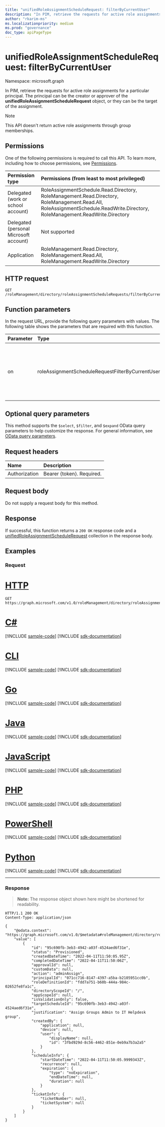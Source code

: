 ```yaml
---
title: "unifiedRoleAssignmentScheduleRequest: filterByCurrentUser"
description: "In PIM, retrieve the requests for active role assignments for a particular principal. The principal can be the creator or approver of the unifiedRoleAssignmentScheduleRequest object, or they can be the target of the assignment."
author: "rkarim-ms"
ms.localizationpriority: medium
ms.prod: "governance"
doc_type: apiPageType
---
```


# unifiedRoleAssignmentScheduleRequest: filterByCurrentUser
Namespace: microsoft.graph

In PIM, retrieve the requests for active role assignments for a particular principal. The principal can be the creator or approver of the **unifiedRoleAssignmentScheduleRequest** object, or they can be the target of the assignment.

> [!NOTE]
> This API doesn't return active role assignments through group memberships.

## Permissions
One of the following permissions is required to call this API. To learn more, including how to choose permissions, see [Permissions](/graph/permissions-reference).

|Permission type|Permissions (from least to most privileged)|
|:---|:---|
|Delegated (work or school account)|RoleAssignmentSchedule.Read.Directory, RoleManagement.Read.Directory, RoleManagement.Read.All, RoleAssignmentSchedule.ReadWrite.Directory, RoleManagement.ReadWrite.Directory|
|Delegated (personal Microsoft account)|Not supported|
|Application|RoleManagement.Read.Directory, RoleManagement.Read.All, RoleManagement.ReadWrite.Directory|

## HTTP request

<!-- {
  "blockType": "ignored"
}
-->
``` http
GET /roleManagement/directory/roleAssignmentScheduleRequests/filterByCurrentUser(on='parameterValue')
```

## Function parameters
In the request URL, provide the following query parameters with values.
The following table shows the parameters that are required with this function.

|Parameter|Type|Description|
|:---|:---|:---|
|on|roleAssignmentScheduleRequestFilterByCurrentUserOptions| The possible values are `principal`, `createdBy`, `approver`, `unknownFutureValue`. Only `principal` and `approver` are currently supported.|

## Optional query parameters

This method supports the `$select`, `$filter`, and `$expand` OData query parameters to help customize the response. For general information, see [OData query parameters](/graph/query-parameters).


## Request headers
|Name|Description|
|:---|:---|
|Authorization|Bearer {token}. Required.|

## Request body
Do not supply a request body for this method.

## Response

If successful, this function returns a `200 OK` response code and a [unifiedRoleAssignmentScheduleRequest](../resources/unifiedroleassignmentschedulerequest.md) collection in the response body.

## Examples

### Request

# [HTTP](#tab/http)
<!-- {
  "blockType": "request",
  "name": "unifiedroleassignmentschedulerequestthis.filterbycurrentuser"
}
-->
``` http
GET https://graph.microsoft.com/v1.0/roleManagement/directory/roleAssignmentScheduleRequests/filterByCurrentUser(on='principal')
```

# [C#](#tab/csharp)
[!INCLUDE [sample-code](../includes/snippets/csharp/unifiedroleassignmentschedulerequestthisfilterbycurrentuser-csharp-snippets.md)]
[!INCLUDE [sdk-documentation](../includes/snippets/snippets-sdk-documentation-link.md)]

# [CLI](#tab/cli)
[!INCLUDE [sample-code](../includes/snippets/cli/unifiedroleassignmentschedulerequestthisfilterbycurrentuser-cli-snippets.md)]
[!INCLUDE [sdk-documentation](../includes/snippets/snippets-sdk-documentation-link.md)]

# [Go](#tab/go)
[!INCLUDE [sample-code](../includes/snippets/go/unifiedroleassignmentschedulerequestthisfilterbycurrentuser-go-snippets.md)]
[!INCLUDE [sdk-documentation](../includes/snippets/snippets-sdk-documentation-link.md)]

# [Java](#tab/java)
[!INCLUDE [sample-code](../includes/snippets/java/unifiedroleassignmentschedulerequestthisfilterbycurrentuser-java-snippets.md)]
[!INCLUDE [sdk-documentation](../includes/snippets/snippets-sdk-documentation-link.md)]

# [JavaScript](#tab/javascript)
[!INCLUDE [sample-code](../includes/snippets/javascript/unifiedroleassignmentschedulerequestthisfilterbycurrentuser-javascript-snippets.md)]
[!INCLUDE [sdk-documentation](../includes/snippets/snippets-sdk-documentation-link.md)]

# [PHP](#tab/php)
[!INCLUDE [sample-code](../includes/snippets/php/unifiedroleassignmentschedulerequestthisfilterbycurrentuser-php-snippets.md)]
[!INCLUDE [sdk-documentation](../includes/snippets/snippets-sdk-documentation-link.md)]

# [PowerShell](#tab/powershell)
[!INCLUDE [sample-code](../includes/snippets/powershell/unifiedroleassignmentschedulerequestthisfilterbycurrentuser-powershell-snippets.md)]
[!INCLUDE [sdk-documentation](../includes/snippets/snippets-sdk-documentation-link.md)]

# [Python](#tab/python)
[!INCLUDE [sample-code](../includes/snippets/python/unifiedroleassignmentschedulerequestthisfilterbycurrentuser-python-snippets.md)]
[!INCLUDE [sdk-documentation](../includes/snippets/snippets-sdk-documentation-link.md)]

---

### Response
>**Note:** The response object shown here might be shortened for readability.
<!-- {
  "blockType": "response",
  "truncated": true,
  "@odata.type": "Collection(microsoft.graph.unifiedRoleAssignmentScheduleRequest)"
}
-->
``` http
HTTP/1.1 200 OK
Content-Type: application/json

{
    "@odata.context": "https://graph.microsoft.com/v1.0/$metadata#roleManagement/directory/roleAssignmentScheduleRequests",
    "value": [
        {
            "id": "95c690fb-3eb3-4942-a03f-4524aed6f31e",
            "status": "Provisioned",
            "createdDateTime": "2022-04-11T11:50:05.95Z",
            "completedDateTime": "2022-04-11T11:50:06Z",
            "approvalId": null,
            "customData": null,
            "action": "adminAssign",
            "principalId": "071cc716-8147-4397-a5ba-b2105951cc0b",
            "roleDefinitionId": "fdd7a751-b60b-444a-984c-02652fe8fa1c",
            "directoryScopeId": "/",
            "appScopeId": null,
            "isValidationOnly": false,
            "targetScheduleId": "95c690fb-3eb3-4942-a03f-4524aed6f31e",
            "justification": "Assign Groups Admin to IT Helpdesk group",
            "createdBy": {
                "application": null,
                "device": null,
                "user": {
                    "displayName": null,
                    "id": "3fbd929d-8c56-4462-851e-0eb9a7b3a2a5"
                }
            },
            "scheduleInfo": {
                "startDateTime": "2022-04-11T11:50:05.9999343Z",
                "recurrence": null,
                "expiration": {
                    "type": "noExpiration",
                    "endDateTime": null,
                    "duration": null
                }
            },
            "ticketInfo": {
                "ticketNumber": null,
                "ticketSystem": null
            }
        }
    ]
}
```

